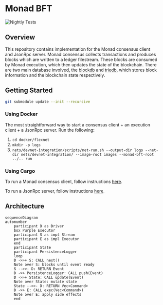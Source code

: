 # Monad BFT

![Nightly Tests][tests-badge]

## Overview

This repository contains implementation for the Monad consensus client and JsonRpc server. Monad consensus collects transactions and produces blocks which are written to a ledger filestream. These blocks are consumed by Monad execution, which then updates the state of the blockchain. There are two main database involved, the [blockdb](monad-blockdb/README.md) and [triedb](monad-triedb/README.md), which stores block information and the blockchain state respectively.

## Getting Started

```sh
git submodule update --init --recursive
```

### Using Docker

The most straightforward way to start a consensus client + an execution client + a JsonRpc server. Run the following:
1. `cd docker/flexnet`
2. `mkdir -p logs`
3. `nets/devnet-integration/scripts/net-run.sh --output-dir logs --net-dir nets/devnet-integration/ --image-root images --monad-bft-root ../.. run`

### Using Cargo

To run a Monad consensus client, follow instructions [here](monad-node/README.md).
 
To run a JsonRpc server, follow instructions [here](monad-rpc/README.md).

## Architecture

```mermaid
sequenceDiagram
autonumber
    participant D as Driver
    box Purple Executor
    participant S as impl Stream
    participant E as impl Executor
    end
    participant State
    participant PersistenceLogger
    loop
    D ->>+ S: CALL next()
    Note over S: blocks until event ready
    S -->>- D: RETURN Event
    D ->> PersistenceLogger: CALL push(Event)
    D ->>+ State: CALL update(Event)
    Note over State: mutate state
    State -->>- D: RETURN Vec<Command>
    D ->> E: CALL exec(Vec<Command>)
    Note over E: apply side effects
    end
```

[tests-badge]: https://github.com/monad-crypto/monad-bft/actions/workflows/randomized.yml/badge.svg?branch=master
